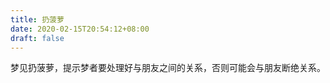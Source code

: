 ```yaml
---
title: 扔菠萝
date: 2020-02-15T20:54:12+08:00
draft: false
---
```


梦见扔菠萝，提示梦者要处理好与朋友之间的关系，否则可能会与朋友断绝关系。